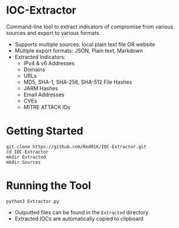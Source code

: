 # IOC-Extractor
Command-line tool to extract indicators of compromise from various sources and export to various formats.

- Supports multiple sources: local plain text file OR website
- Multiple export formats: JSON, Plain text, Markdown
- Extracted Indicators:
  - IPv4 & v6 Addresses
  - Domains
  - URLs
  - MD5, SHA-1, SHA-256, SHA-512 File Hashes
  - JARM Hashes
  - Email Addresses
  - CVEs
  - MITRE ATTACK IDs

# Getting Started
```
git clone https://github.com/Red91K/IOC-Extractor.git
cd IOC-Extractor
mkdir Extracted
mkdir Sources
```

# Running the Tool
```
python3 Extractor.py  
```
- Outputted files can be found in the `Extracted` directory
- Extracted IOCs are automatically copied to clipboard
